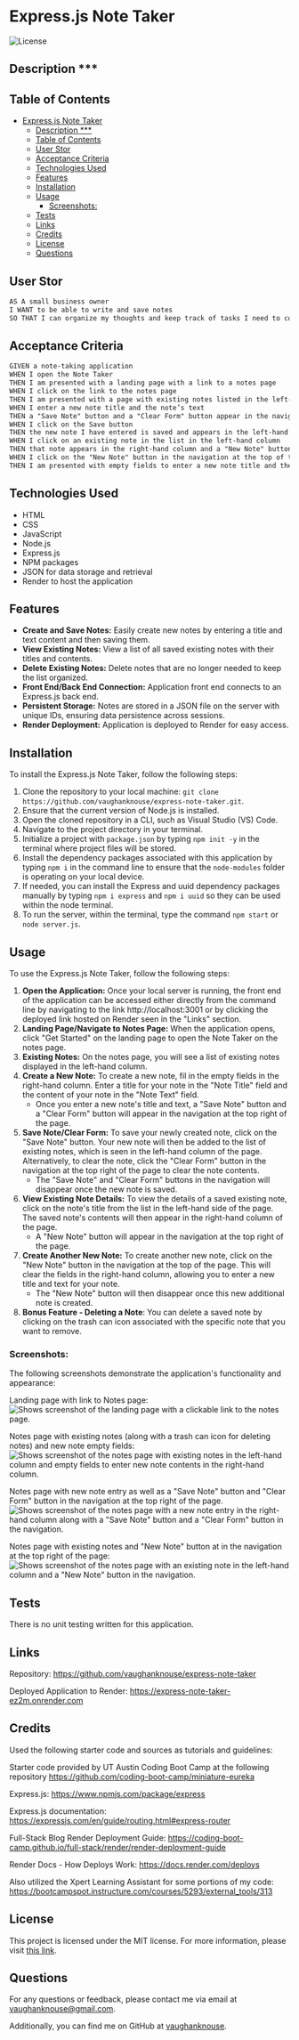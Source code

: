 # Express.js Note Taker

![License](https://img.shields.io/badge/License-MIT-blue.svg)

## Description ***


## Table of Contents
- [Express.js Note Taker](#expressjs-note-taker)
  - [Description \*\*\*](#description-)
  - [Table of Contents](#table-of-contents)
  - [User Stor](#user-stor)
  - [Acceptance Criteria](#acceptance-criteria)
  - [Technologies Used](#technologies-used)
  - [Features](#features)
  - [Installation](#installation)
  - [Usage](#usage)
    - [Screenshots:](#screenshots)
  - [Tests](#tests)
  - [Links](#links)
  - [Credits](#credits)
  - [License](#license)
  - [Questions](#questions)


## User Stor
```md
AS A small business owner
I WANT to be able to write and save notes
SO THAT I can organize my thoughts and keep track of tasks I need to complete
```

## Acceptance Criteria
```md
GIVEN a note-taking application
WHEN I open the Note Taker
THEN I am presented with a landing page with a link to a notes page
WHEN I click on the link to the notes page
THEN I am presented with a page with existing notes listed in the left-hand column, plus empty fields to enter a new note title and the note’s text in the right-hand column
WHEN I enter a new note title and the note’s text
THEN a "Save Note" button and a "Clear Form" button appear in the navigation at the top of the page
WHEN I click on the Save button
THEN the new note I have entered is saved and appears in the left-hand column with the other existing notes and the buttons in the navigation disappear
WHEN I click on an existing note in the list in the left-hand column
THEN that note appears in the right-hand column and a "New Note" button appears in the navigation
WHEN I click on the "New Note" button in the navigation at the top of the page
THEN I am presented with empty fields to enter a new note title and the note’s text in the right-hand column and the button disappears
```

## Technologies Used
- HTML
-	CSS
-	JavaScript
-	Node.js
-	Express.js 
-	NPM packages
-	JSON for data storage and retrieval 
-	Render to host the application

## Features
* **Create and Save Notes:** Easily create new notes by entering a title and text content and then saving them.
* **View Existing Notes:** View a list of all saved existing notes with their titles and contents.
* **Delete Existing Notes:** Delete notes that are no longer needed to keep the list organized.
* **Front End/Back End Connection:** Application front end connects to an Express.js back end.
* **Persistent Storage:** Notes are stored in a JSON file on the server with unique IDs, ensuring data persistence across sessions.
* **Render Deployment:** Application is deployed to Render for easy access.

## Installation
To install the Express.js Note Taker, follow the following steps:
1.	Clone the repository to your local machine: `git clone https://github.com/vaughanknouse/express-note-taker.git`.
2.	Ensure that the current version of Node.js is installed. 
3.	Open the cloned repository in a CLI, such as Visual Studio (VS) Code.
4.	Navigate to the project directory in your terminal.
5.	Initialize a project with `package.json` by typing `npm init -y` in the terminal where project files will be stored.
6.	Install the dependency packages associated with this application by typing `npm i` in the command line to ensure that the `node-modules` folder is operating on your local device.
7. If needed, you can install the Express and uuid dependency packages manually by typing `npm i express` and `npm i uuid` so they can be used within the node terminal.
8. To run the server, within the terminal, type the command `npm start` or `node server.js`.


## Usage
To use the Express.js Note Taker, follow the following steps:
1. **Open the Application:** Once your local server is running, the front end of the application can be accessed either directly from the command line by navigating to the link http://localhost:3001 or by clicking the deployed link hosted on Render seen in the "Links" section.
2. **Landing Page/Navigate to Notes Page:** When the application opens, click "Get Started" on the landing page to open the Note Taker on the notes page.
3. **Existing Notes:** On the notes page, you will see a list of existing notes displayed in the left-hand column.
4. **Create a New Note:** To create a new note, fil in the empty fields in the right-hand column. Enter a title for your note in the  "Note Title" field and the content of your note in the "Note Text" field.
   - Once you enter a new note's title and text, a "Save Note" button and a "Clear Form" button will appear in the navigation at the top right of the page.
5. **Save Note/Clear Form:** To save your newly created note, click on the "Save Note" button. Your new note will then be added to the list of existing notes, which is seen in the left-hand column of the page. Alternatively, to clear the note, click the "Clear Form" button in the navigation at the top right of the page to clear the note contents. 
   - The "Save Note" and "Clear Form" buttons in the navigation will disappear once the new note is saved.
6. **View Existing Note Details:** To view the details of a saved existing note, click on the note's title from the list in the left-hand side of the page. The saved note's contents will then appear in the right-hand column of the page.
   - A "New Note" button will appear in the navigation at the top right of the page. 
7. **Create Another New Note:** To create another new note, click on the "New Note" button in the navigation at the top of the page. This will clear the fields in the right-hand column, allowing you to enter a new title and text for your note.
     - The "New Note" button will then disappear once this new additional note is created.
8. **Bonus Feature - Deleting a Note**: You can delete a saved note by clicking on the trash can icon associated with the specific note that you want to remove.
   

### Screenshots:
The following screenshots demonstrate the application's functionality and appearance:

Landing page with link to Notes page:
![Shows screenshot of the landing page with a clickable link to the notes page.](assets/images/landing-page-screenshot.png)

Notes page with existing notes (along with a trash can icon for deleting notes) and new note empty fields:
![Shows screenshot of the notes page with existing notes in the left-hand column and empty fields to enter new note contents in the right-hand column.](assets/images/existing-new-notes-screenshot.png)

Notes page with new note entry as well as a "Save Note" button and "Clear Form" button in the navigation at the top right of the page. 
![Shows screenshot of the notes page with a new note entry in the right-hand column along with a "Save Note" button and a "Clear Form" button in the navigation.](assets/images/new-notes-save-clear-buttons-screenshot.png)

Notes page with existing notes and "New Note" button at in the navigation at the top right of the page:
![Shows screenshot of the notes page with an existing note in the left-hand column and a "New Note" button in the navigation.](assets/images/existing-notes-new-note-buttons-screenshot.png)

## Tests
There is no unit testing written for this application.


## Links
Repository: https://github.com/vaughanknouse/express-note-taker

Deployed Application to Render: https://express-note-taker-ez2m.onrender.com


## Credits
Used the following starter code and sources as tutorials and guidelines:

Starter code provided by UT Austin Coding Boot Camp at the following repository https://github.com/coding-boot-camp/miniature-eureka

Express.js: https://www.npmjs.com/package/express

Express.js documentation: https://expressjs.com/en/guide/routing.html#express-router

Full-Stack Blog Render Deployment Guide: https://coding-boot-camp.github.io/full-stack/render/render-deployment-guide

Render Docs - How Deploys Work: https://docs.render.com/deploys 

Also utilized the Xpert Learning Assistant for some portions of my code:
https://bootcampspot.instructure.com/courses/5293/external_tools/313


## License
This project is licensed under the MIT license. For more information, please visit [this link](https://opensource.org/licenses/MIT).


## Questions
For any questions or feedback, please contact me via email at vaughanknouse@gmail.com.

Additionally, you can find me on GitHub at [vaughanknouse](https://github.com/vaughanknouse).
